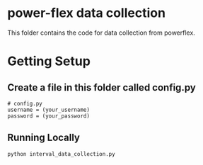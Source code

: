 # power-flex data collection
This folder contains the code for data collection from powerflex.

# Getting Setup

## Create a file in this folder called config.py
```
# config.py
username = (your_username)
password = (your_password)
```

## Running Locally
```
python interval_data_collection.py
```
